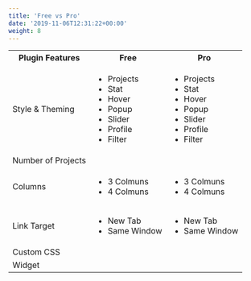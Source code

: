 ```yaml
---
title: 'Free vs Pro'
date: '2019-11-06T12:31:22+00:00'
weight: 8
---
```


<table class="free-vs-pro table table-responsive">
	<tbody>
		<tr>
			<th>Plugin Features</th>
			<th>Free</th>
			<th>Pro</th>
		</tr>
		<tr>
			<td>Style &amp; Theming</td>
		<td class="themes-list">
			<ul>
				<li><span class="fa fa-check"></span> Projects</li>
				<li><span class="fa fa-times"></span> Stat</li>
				<li><span class="fa fa-times"></span> Hover</li>
				<li><span class="fa fa-times"></span> Popup</li>
				<li><span class="fa fa-times"></span> Slider</li>
				<li><span class="fa fa-times"></span> Profile</li>
				<li><span class="fa fa-times"></span> Filter</li>
			</ul>
		</td>
		<td class="themes-list">
			<ul>
				<li><span class="fa fa-check"></span> Projects</li>
				<li><span class="fa fa-check"></span> Stat</li>
				<li><span class="fa fa-check"></span> Hover</li>
				<li><span class="fa fa-check"></span> Popup</li>
				<li><span class="fa fa-check"></span> Slider</li>
				<li><span class="fa fa-check"></span> Profile</li>
				<li><span class="fa fa-check"></span> Filter</li>
			</ul>
		</td>
		</tr>
		<tr>
			<td>Number of Projects</td>
			<td><span class="fa fa-check"></span></td>
			<td><span class="fa fa-check"></span></td>
		</tr>
		<tr>
			<td>Columns</td>
		<td class="themes-list">
			<ul>
				<li><span class="fa fa-check"></span> 3 Colmuns</li>
				<li><span class="fa fa-check"></span> 4 Colmuns</li>
			</ul>
		</td>
		<td class="themes-list">
			<ul>
				<li><span class="fa fa-check"></span> 3 Colmuns</li>
				<li><span class="fa fa-check"></span> 4 Colmuns</li>
			</ul>
		</td>
		</tr>
		<tr>
			<td>Link Target</td>
		<td class="themes-list">
			<ul>
				<li><span class="fa fa-check"></span> New Tab</li>
				<li><span class="fa fa-check"></span> Same Window</li>
			</ul>
		</td>
		<td class="themes-list">
			<ul>
				<li><span class="fa fa-check"></span> New Tab</li>
				<li><span class="fa fa-check"></span> Same Window</li>
			</ul>
		</td>
		</tr>
		<tr>
			<td>Custom CSS</td>
			<td><span class="fa fa-check"></span></td>
			<td><span class="fa fa-check"></span></td>
		</tr>
		<tr>
			<td>Widget</td>
			<td><span class="fa fa-times"></span></td>
			<td><span class="fa fa-check"></span></td>
		</tr>
	</tbody>
</table>